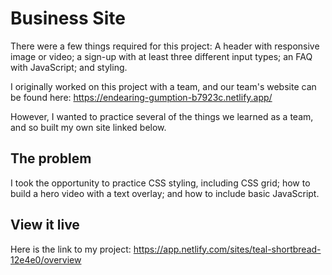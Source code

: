 # Business Site

There were a few things required for this project:
A header with responsive image or video; a sign-up with at least three different input types; an FAQ with JavaScript; and styling.

I originally worked on this project with a team, and our team's website can be found here: https://endearing-gumption-b7923c.netlify.app/

However, I wanted to practice several of the things we learned as a team, and so built my own site linked below.

## The problem

I took the opportunity to practice CSS styling, including CSS grid; how to build a hero video with a text overlay; and how to include basic JavaScript.

## View it live

Here is the link to my project: https://app.netlify.com/sites/teal-shortbread-12e4e0/overview
